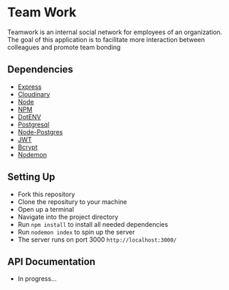 # Team Work
Teamwork is an internal social network for employees of an organization. The goal of this application is to facilitate more interaction between colleagues and promote team bonding

## Dependencies
- [Express](https://www.npmjs.com/package/express)
- [Cloudinary](https://cloudinary.com/)
- [Node](http://nodejs.org/)
- [NPM](https://www.npmjs.com/)
- [DotENV](https://www.npmjs.com/package/dotenv)
- [Postgresql](https://www.postgresql.org/)
- [Node-Postgres](https://node-postgres.com/)
- [JWT](https://www.npmjs.com/package/jsonwebtoken)
- [Bcrypt](https://www.npmjs.com/package/bcrypt)
- [Nodemon](https://www.npmjs.com/package/nodemon)

## Setting Up 
- Fork this repository
- Clone the repositury to your machine
- Open up a terminal
- Navigate into the project directory
- Run <code>npm install</code> to install all needed dependencies
- Run <code>nodemon index</code> to spin up the server
- The server runs on port 3000 <code>http://localhost:3000/</code>

## API Documentation
- In progress...

